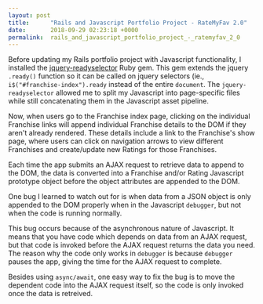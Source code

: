 ```yaml
---
layout: post
title:      "Rails and Javascript Portfolio Project - RateMyFav 2.0"
date:       2018-09-29 02:23:18 +0000
permalink:  rails_and_javascript_portfolio_project_-_ratemyfav_2_0
---
```



Before updating my Rails portfolio project with Javascript functionality, I installed the [jquery-readyselector](https://github.com/Verba/jquery-readyselector) Ruby gem. This gem extends the jquery `.ready()` function so it can be called on jquery selectors (ie., ` i$("#franchise-index").ready` instead of the entire `document`. The `jquery-readyselector` allowed me to split my Javascript into page-specific files while still concatenating them in the Javascript asset pipeline.

Now, when users go to the Franchise index page, clicking on the individual Franchise links will append individual Franchise details to the DOM if they aren't already rendered. These details include a link to the Franchise's show page, where users can click on navigation arrows to view different Franchises and create/update new Ratings for those Franchises.

Each time the app submits an AJAX request to retrieve data to append to the DOM, the data is converted into a Franchise and/or Rating Javascript prototype object before the object attributes are appended to the DOM.

One bug I learned to watch out for is when data from a JSON object is only appended to the DOM properly when in the Javascript `debugger`, but not when the code is running normally. 

This bug occurs because of the asynchronous nature of Javascript. It means that you have code which depends on data from an AJAX request, but that code is invoked before the AJAX request returns the data you need. The reason why the code only works in `debugger` is because `debugger` pauses the app, giving the time for the AJAX request to complete.

Besides using `async/await`, one easy way to fix the bug is to move the dependent code into the AJAX request itself, so the code is only invoked once the data is retreived.
